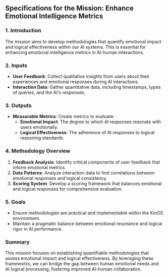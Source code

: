 ## Specifications for the Mission: Enhance Emotional Intelligence Metrics

### 1. Introduction
The mission aims to develop methodologies that quantify emotional impact and logical effectiveness within our AI systems. This is essential for enhancing emotional intelligence metrics in AI-human interactions.

### 2. Inputs
- **User Feedback**: Collect qualitative insights from users about their experiences and emotional responses during AI interactions.
- **Interaction Data**: Gather quantitative data, including timestamps, types of queries, and the AI's responses.

### 3. Outputs
- **Measurable Metrics**: Create metrics to evaluate:
  - **Emotional Impact**: The degree to which AI responses resonate with users emotionally.
  - **Logical Effectiveness**: The adherence of AI responses to logical reasoning standards.

### 4. Methodology Overview
1. **Feedback Analysis**: Identify critical components of user feedback that inform emotional metrics.
2. **Data Patterns**: Analyze interaction data to find correlations between emotional responses and logical consistency.
3. **Scoring System**: Develop a scoring framework that balances emotional and logical responses for comprehensive evaluation.

### 5. Goals
- Ensure methodologies are practical and implementable within the KinOS environment.
- Maintain a pragmatic balance between emotional resonance and logical rigor in AI performance.

### Summary
This mission focuses on establishing quantifiable methodologies that assess emotional impact and logical effectiveness. By leveraging these frameworks, we can bridge the gap between human emotional needs and AI logical processing, fostering improved AI-human collaboration.